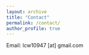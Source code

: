 ```yaml
---
layout: archive
title: "Contact"
permalink: /contact/
author_profile: true
---
```

Email: lcw10947 [at] gmail.com


